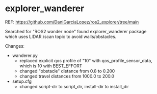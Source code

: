 # explorer_wanderer

REF: https://github.com/DaniGarciaLopez/ros2_explorer/tree/main  

Searched for "ROS2 wander node" found explorer_wanderer package which uses LIDAR /scan topic to avoid walls/obstacles.  

Changes:  
  * wanderer.py
    - replaced explicit qos profile of "10" with qos_profile_sensor_data, which is 10 with BEST_EFFORT   
    - changed "obstacle" distance from 0.8 to 0.200
    - changed travel distances from 1000.0 to 200.0
  * setup.cfg
    - changed script-dir to script_dir, install-dir to install_dir
